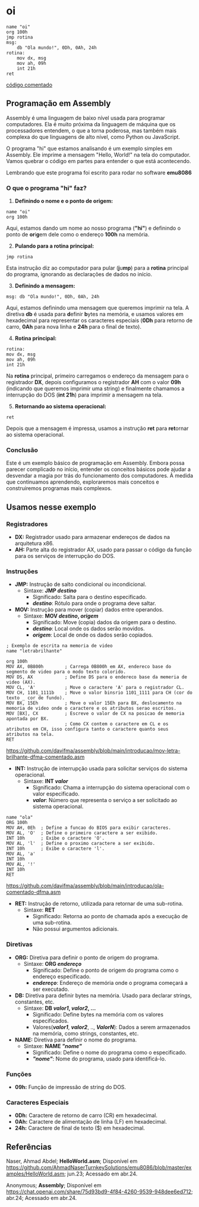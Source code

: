 # oi
``` 
name "oi" 
org 100h 
jmp rotina 
msg:        
    db "Ola mundo!", 0Dh, 0Ah, 24h                                    
rotina:     
    mov dx, msg    
    mov ah, 09h    
    int 21h     
ret
```
[código comentado](https://github.com/davifma/assembly/blob/main/introducao/hi-davifma-comentado.asm)
## Programação em Assembly
Assembly é uma linguagem de baixo nível usada para programar computadores. Ela é muito próxima da linguagem de máquina que os processadores entendem, o que a torna poderosa, mas também mais complexa do que linguagens de alto nível, como Python ou JavaScript.

O programa "hi" que estamos analisando é um exemplo simples em Assembly. Ele imprime a mensagem "Hello, World!" na tela do computador. Vamos quebrar o código em partes para entender o que está acontecendo.

Lembrando que este programa foi escrito para rodar no software **emu8086**
### O que o programa "hi" faz?
1. **Definindo o nome e o ponto de origem:**
```
name "oi"
org 100h
```
Aqui, estamos dando um nome ao nosso programa (**"hi"**) e definindo o ponto de **or**i**g**em dele como o endereço **100h** na memória.

2. **Pulando para a rotina principal:**
```
jmp rotina
```
Esta instrução diz ao computador para pular (**j**u**mp**) para a **rotina** principal do programa, ignorando as declarações de dados no início.

3. **Definindo a mensagem:**
```
msg: db "Ola mundo!", 0Dh, 0Ah, 24h
```
Aqui, estamos definindo uma mensagem que queremos imprimir na tela. A diretiva **db** é usada para **d**efinir **b**ytes na memória, e usamos valores em hexadecimal para representar os caracteres especiais (**0Dh** para retorno de carro, **0Ah** para nova linha e **24h** para o final de texto).

4. **Rotina principal:**
```
rotina:
mov dx, msg
mov ah, 09h
int 21h
```
Na **rotina** principal, primeiro carregamos o endereço da mensagem para o registrador **DX**, depois configuramos o registrador **AH** com o valor **09h** (indicando que queremos imprimir uma string) e finalmente chamamos a interrupção do DOS (**int 21h**) para imprimir a mensagem na tela.

5. **Retornando ao sistema operacional:**
```
ret
```
Depois que a mensagem é impressa, usamos a instrução **ret** para **ret**ornar ao sistema operacional.
### Conclusão
Este é um exemplo básico de programação em Assembly. Embora possa parecer complicado no início, entender os conceitos básicos pode ajudar a desvendar a magia por trás do funcionamento dos computadores. À medida que continuamos aprendendo, exploraremos mais conceitos e construiremos programas mais complexos.
## Usamos nesse exemplo
### Registradores
* **DX:** Registrador usado para armazenar endereços de dados na arquitetura x86.
* **AH:** Parte alta do registrador AX, usado para passar o código da função para os serviços de interrupção do DOS.
### Instruções
* **JMP:** Instrução de salto condicional ou incondicional.
  - Sintaxe: **JMP *destino***
    - Significado: Salta para o destino especificado.
    - ***destino***: Rótulo para onde o programa deve saltar.
* **MOV:** Instrução para mover (copiar) dados entre operandos.
  - Sintaxe: **MOV *destino*, *origem***
    - Significado: Move (copia) dados da origem para o destino.
    - ***destino***: Local onde os dados serão movidos.
    - ***origem***: Local de onde os dados serão copiados.
```
; Exemplo de escrita na memoria de video 
name "letrabrilhante"

org 100h              
MOV AX, 0B800h        ; Carrega 0B800h em AX, endereco base do segmento de video para o modo texto colorido.
MOV DS, AX            ; Define DS para o endereco base da memeria de video (AX).
MOV CL, 'A'           ; Move o caractere 'A' para o registrador CL.
MOV CH, 1101_1111b    ; Move o valor binsrio 1101_1111 para CH (cor do texto _ cor de fundo).
MOV BX, 15Eh          ; Move o valor 15Eh para BX, deslocamento na memoria de video onde o caractere e os atributos serao escritos.
MOV [BX], CX          ; Escreve o valor de CX na posicao de memoria apontada por BX.
                      ; Como CX contem o caractere em CL e os atributos em CH, isso configura tanto o caractere quanto seus atributos na tela.
RET 
```
https://github.com/davifma/assembly/blob/main/introducao/mov-letra-brilhante-dfma-comentado.asm
* **INT:** Instrução de interrupção usada para solicitar serviços do sistema operacional.
  - Sintaxe: **INT *valor***
    - Significado: Chama a interrupção do sistema operacional com o valor especificado.
    - ***valor***: Número que representa o serviço a ser solicitado ao sistema operacional.
```
name "ola"
ORG 100h                
MOV AH, 0Eh  ; Define a funcao do BIOS para exibir caracteres.
MOV AL, 'O'  ; Define o primeiro caractere a ser exibido.
INT 10h      ; Exibe o caractere 'O'.
MOV AL, 'l'  ; Define o proximo caractere a ser exibido.
INT 10h      ; Exibe o caractere 'l'.
MOV AL, 'a'             
INT 10h                 
MOV AL, '!'             
INT 10h                               
RET
```
https://github.com/davifma/assembly/blob/main/introducao/ola-comentado-dfma.asm
* **RET:** Instrução de retorno, utilizada para retornar de uma sub-rotina.
  - Sintaxe: **RET**
    - Significado: Retorna ao ponto de chamada após a execução de uma sub-rotina.
    - Não possui argumentos adicionais.
### Diretivas
* **ORG:** Diretiva para definir o ponto de origem do programa.
  - Sintaxe: **ORG *endereço***
    - Significado: Define o ponto de origem do programa como o endereço especificado.
    - ***endereço***: Endereço de memória onde o programa começará a ser executado.
* **DB:** Diretiva para definir bytes na memória. Usado para declarar strings, constantes, etc.
  - Sintaxe: **DB *valor1*, *valor2*, ...**
    - Significado: Define bytes na memória com os valores especificados.
    - Valores(***valor1***, ***valor2***, .., ***ValorN***): Dados a serem armazenados na memória, como strings, constantes, etc.
* **NAME:** Diretiva para definir o nome do programa.
  - Sintaxe: **NAME *"nome"***
    - Significado: Define o nome do programa como o especificado.
    - ***"nome"***: Nome do programa, usado para identificá-lo.
### Funções
* **09h:** Função de impressão de string do DOS.
### Caracteres Especiais
* **0Dh:** Caractere de retorno de carro (CR) em hexadecimal.
* **0Ah:** Caractere de alimentação de linha (LF) em hexadecimal.
* **24h:** Caractere de final de texto ($) em hexadecimal.
## Referências
Naser, Ahmad Abdel; **HelloWorld.asm**; Disponível em https://github.com/AhmadNaserTurnkeySolutions/emu8086/blob/master/examples/HelloWorld.asm; jun.23; Acessado em abr.24.

Anonymous; **Assembly**; Disponível em https://chat.openai.com/share/75d93bd9-4f84-4260-9539-948dee6ed712; abr.24; Acessado em abr.24. 
